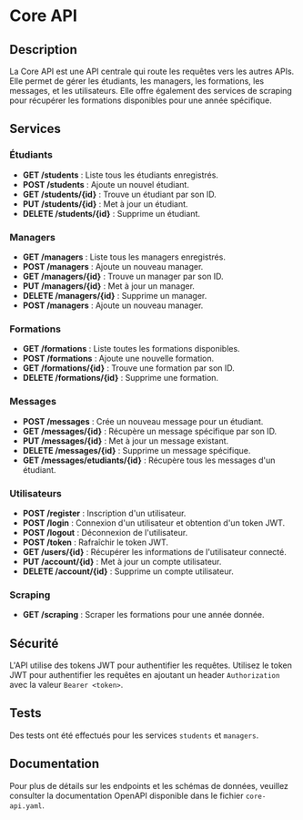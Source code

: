 # Core API

## Description

La Core API est une API centrale qui route les requêtes vers les autres APIs. Elle permet de gérer les étudiants, les managers, les formations, les messages, et les utilisateurs. Elle offre également des services de scraping pour récupérer les formations disponibles pour une année spécifique.

## Services

### Étudiants

- **GET /students** : Liste tous les étudiants enregistrés.
- **POST /students** : Ajoute un nouvel étudiant.
- **GET /students/{id}** : Trouve un étudiant par son ID.
- **PUT /students/{id}** : Met à jour un étudiant.
- **DELETE /students/{id}** : Supprime un étudiant.

### Managers

- **GET /managers** : Liste tous les managers enregistrés.
- **POST /managers** : Ajoute un nouveau manager.
- **GET /managers/{id}** : Trouve un manager par son ID.
- **PUT /managers/{id}** : Met à jour un manager.
- **DELETE /managers/{id}** : Supprime un manager.
- **POST /managers** : Ajoute un nouveau manager.

### Formations

- **GET /formations** : Liste toutes les formations disponibles.
- **POST /formations** : Ajoute une nouvelle formation.
- **GET /formations/{id}** : Trouve une formation par son ID.
- **DELETE /formations/{id}** : Supprime une formation.

### Messages

- **POST /messages** : Crée un nouveau message pour un étudiant.
- **GET /messages/{id}** : Récupère un message spécifique par son ID.
- **PUT /messages/{id}** : Met à jour un message existant.
- **DELETE /messages/{id}** : Supprime un message spécifique.
- **GET /messages/etudiants/{id}** : Récupère tous les messages d'un étudiant.

### Utilisateurs

- **POST /register** : Inscription d'un utilisateur.
- **POST /login** : Connexion d'un utilisateur et obtention d'un token JWT.
- **POST /logout** : Déconnexion de l'utilisateur.
- **POST /token** : Rafraîchir le token JWT.
- **GET /users/{id}** : Récupérer les informations de l'utilisateur connecté.
- **PUT /account/{id}** : Met à jour un compte utilisateur.
- **DELETE /account/{id}** : Supprime un compte utilisateur.

### Scraping

- **GET /scraping** : Scraper les formations pour une année donnée.

## Sécurité

L'API utilise des tokens JWT pour authentifier les requêtes. Utilisez le token JWT pour authentifier les requêtes en ajoutant un header `Authorization` avec la valeur `Bearer <token>`.

## Tests

Des tests ont été effectués pour les services `students` et `managers`. 

## Documentation

Pour plus de détails sur les endpoints et les schémas de données, veuillez consulter la documentation OpenAPI disponible dans le fichier `core-api.yaml`.